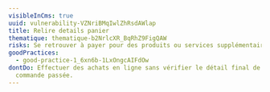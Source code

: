 ```yaml
---
visibleInCms: true
uuid: vulnerability-VZNriBMqIwlZhRsdAWlap
title: Relire details panier
thematique: thematique-b2NrlcXR_BqRhZ9FigQAW
risks: Se retrouver à payer pour des produits ou services supplémentaires non désirés.
goodPractices:
  - good-practice-1_6xn6b-1LxOngcAIFdOw
dontDo: Effectuer des achats en ligne sans vérifier le détail final de la
  commande passée.
---
```

